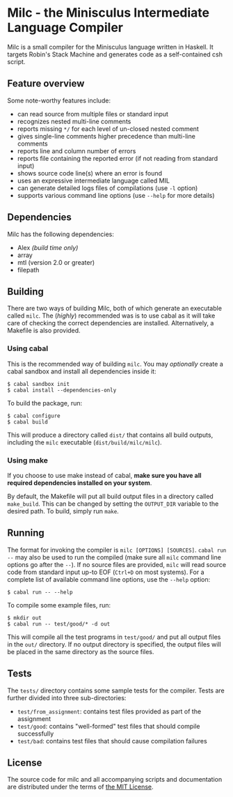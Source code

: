 # Milc - the Minisculus Intermediate Language Compiler

Milc is a small compiler for the Minisculus language written in Haskell. It
targets Robin's Stack Machine and generates code as a self-contained csh script.

## Feature overview

Some note-worthy features include:

- can read source from multiple files or standard input
- recognizes nested multi-line comments
- reports missing `*/` for each level of un-closed nested comment
- gives single-line comments higher precedence than multi-line comments
- reports line and column number of errors
- reports file containing the reported error (if not reading from standard input)
- shows source code line(s) where an error is found
- uses an expressive intermediate language called MIL
- can generate detailed logs files of compilations (use `-l` option)
- supports various command line options (use `--help` for more details)

## Dependencies

Milc has the following dependencies:

- Alex *(build time only)*
- array
- mtl (version 2.0 or greater)
- filepath

## Building

There are two ways of building Milc, both of which generate an executable called
`milc`. The (*highly*) recommended was is to use cabal as it will take care of
checking the correct dependencies are installed. Alternatively, a Makefile is
also provided.

### Using cabal

This is the recommended way of building `milc`. You may *optionally* create a
cabal sandbox and install all dependencies inside it:

```
$ cabal sandbox init
$ cabal install --dependencies-only
```

To build the package, run:

```
$ cabal configure
$ cabal build
```

This will produce a directory called `dist/` that contains all build outputs,
including the `milc` executable (`dist/build/milc/milc`).

### Using make

If you choose to use make instead of cabal, **make sure you have all required
dependencies installed on your system**.

By default, the Makefile will put all build output files in a directory called
`make_build`. This can be changed by setting the `OUTPUT_DIR` variable to the
desired path. To build, simply run `make`.

## Running

The format for invoking the compiler is `milc [OPTIONS] [SOURCES]`.
`cabal run --` may also be used to run the compiled (make sure all `milc`
command line options go after the `--`). If no source files are provided, `milc`
will read source code from standard input up-to EOF (`Ctrl+D` on most systems).
For a complete list of available command line options, use the `--help` option:

```
$ cabal run -- --help
```

To compile some example files, run:

```
$ mkdir out
$ cabal run -- test/good/* -d out
```

This will compile all the test programs in `test/good/` and put all output files
in the `out/` directory. If no output directory is specified, the output files
will be placed in the same directory as the source files.

## Tests

The `tests/` directory contains some sample tests for the compiler. Tests are
further divided into three sub-directories:

- `test/from_assignment`: contains test files provided as part of the assignment
- `test/good`: contains "well-formed" test files that should compile successfully
- `test/bad`: contains test files that should cause compilation failures

## License

The source code for milc and all accompanying scripts and documentation are
distributed under the terms of [the MIT License](https://opensource.org/licenses/MIT).
